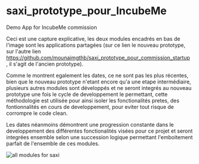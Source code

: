 # saxi_prototype_pour_IncubeMe
Demo App for IncubeMe commission

Ceci est une capture explicative, les deux modules encadrés en bas de l'image sont les applications partagées (sur ce lien le nouveau prototype, sur l'autre lien https://github.com/mounaimgthb/saxi_prototype_pour_commission_startup , il s'agit de l'ancien prototype).

Comme le montrent egalement les dates, ce ne sont pas les plus récentes, bien que le nouveau prototype n'etant encore qu'a une etape intermédiaire, plusieurs autres modules sont développés et ne seront integrés au nouveau prototype une fois le cycle de developpement le permettant, cette méthodologie est utilisée pour ainsi isoler les fonctionalités pretes, des fontionnalités en cours de developpement, pour eviter tout risque de corrompre le code clean.

Les dates néanmoins démontrent une progression constante dans le developpement des différentes fonctionalités visées pour ce projet et seront integrées ensemble selon une succession logique permettant l'emboitement parfait de l'ensemble de ces modules.

![all modules for saxi](https://github.com/mounaimgthb/saxi_prototype_pour_IncubeMe/assets/59922644/aba30506-eaac-44b7-b348-51c17b64ba5d)
